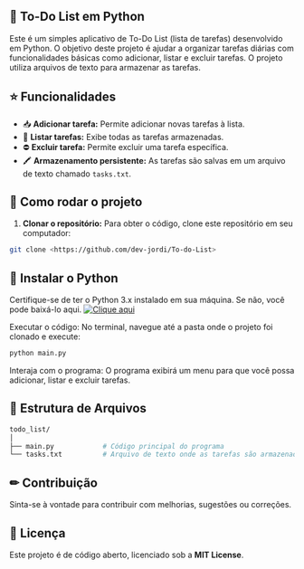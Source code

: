## 📃 To-Do List em Python 

Este é um simples aplicativo de To-Do List (lista de tarefas) desenvolvido em Python. O objetivo deste projeto é ajudar a organizar tarefas diárias com funcionalidades básicas como adicionar, listar e excluir tarefas. O projeto utiliza arquivos de texto para armazenar as tarefas.

## ⭐ Funcionalidades 

- 📥 **Adicionar tarefa:** Permite adicionar novas tarefas à lista.
- 📃 **Listar tarefas:** Exibe todas as tarefas armazenadas.
- ⛔ **Excluir tarefa:** Permite excluir uma tarefa específica.
- 🖍 **Armazenamento persistente:** As tarefas são salvas em um arquivo de texto chamado `tasks.txt`.

## 📀 Como rodar o projeto 

1. **Clonar o repositório:**
   Para obter o código, clone este repositório em seu computador:

```bash
git clone <https://github.com/dev-jordi/To-do-List>
```
  
## 🔧 Instalar o Python 
Certifique-se de ter o Python 3.x instalado em sua máquina. Se não, você pode baixá-lo aqui.  [![Clique aqui](https://img.shields.io/badge/Click%20Here-blue)](https://www.python.org/ftp/python/3.13.1/python-3.13.1-amd64.exe)


Executar o código: No terminal, navegue até a pasta onde o projeto foi clonado e execute:

```bash
python main.py
```

Interaja com o programa: O programa exibirá um menu para que você possa adicionar, listar e excluir tarefas.

## 📂 Estrutura de Arquivos 
```bash
todo_list/
│
├── main.py            # Código principal do programa
└── tasks.txt          # Arquivo de texto onde as tarefas são armazenadas
```
## ✏ Contribuição 
Sinta-se à vontade para contribuir com melhorias, sugestões ou correções.

## 📜 Licença 
Este projeto é de código aberto, licenciado sob a **MIT License**.


